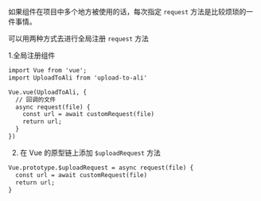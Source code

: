 如果组件在项目中多个地方被使用的话，每次指定 `request` 方法是比较烦琐的一件事情。

可以用两种方式去进行全局注册 `request` 方法

1.全局注册组件

```md
import Vue from 'vue';
import UploadToAli from 'upload-to-ali'

Vue.vue(UploadToAli, {
  // 回调的文件
  async request(file) {
    const url = await customRequest(file)
    return url;
  }
})
```

2. 在 Vue 的原型链上添加 `$uploadRequest` 方法

```md
Vue.prototype.$uploadRequest = async request(file) {
  const url = await customRequest(file)
  return url;
}
```
